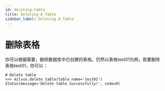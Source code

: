 ```yaml
---
id: deleting-table
title: Deleting A Table
sidebar_label: Deleting A Table
---
```


# 删除表格

你可以根据需要，删除数据库中已创建的表格。仍然以表格test01为例，若要删除表格test01，你可以：

```
# Delete table
>>> milvus.delete_table(table_name='test01')
Status(message='Delete table successfully!', code=0)
```
